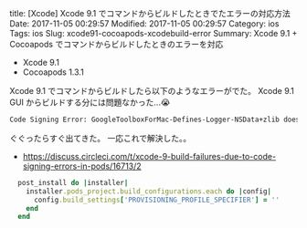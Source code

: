 title: [Xcode] Xcode 9.1 でコマンドからビルドしたときでたエラーの対応方法
Date: 2017-11-05 00:29:57
Modified: 2017-11-05 00:29:57
Category: ios
Tags: ios
Slug: xcode91-cocoapods-xcodebuild-error
Summary: Xcode 9.1 + Cocoapods でコマンドからビルドしたときのエラーを対応

- Xcode 9.1
- Cocoapods 1.3.1

Xcode 9.1 でコマンドからビルドしたら以下のようなエラーがでた。
Xcode 9.1 GUI からビルドする分には問題なかった...😭

```sh
Code Signing Error: GoogleToolboxForMac-Defines-Logger-NSData+zlib does not support provisioning profiles. GoogleToolboxForMac-Defines-Logger-NSData+zlib does not support provisioning profiles, but provisioning profile NO_SIGNING/ has been manually specified. Set the provisioning profile value to "Automatic" in the build settings editor.
```

ぐぐったらすぐ出てきた。 一応これで解決した。。

- https://discuss.circleci.com/t/xcode-9-build-failures-due-to-code-signing-errors-in-pods/16713/2

```ruby
  post_install do |installer|
    installer.pods_project.build_configurations.each do |config|
      config.build_settings['PROVISIONING_PROFILE_SPECIFIER'] = ''
    end
  end
```
